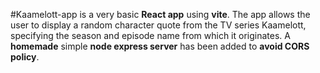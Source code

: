 #Kaamelott-app
is a very basic **React app** using **vite**.
The app allows the user to display a random character quote from the TV series Kaamelott, specifying the season and episode name from which it originates.
A **homemade** simple **node express server** has been added to **avoid CORS policy**.
